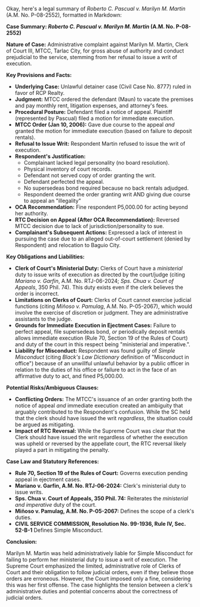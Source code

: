 Okay, here's a legal summary of *Roberto C. Pascual v. Marilyn M. Martin* (A.M. No. P-08-2552), formatted in Markdown:

**Case Summary: *Roberto C. Pascual v. Marilyn M. Martin* (A.M. No. P-08-2552)**

**Nature of Case:** Administrative complaint against Marilyn M. Martin, Clerk of Court III, MTCC, Tarlac City, for gross abuse of authority and conduct prejudicial to the service, stemming from her refusal to issue a writ of execution.

**Key Provisions and Facts:**

*   **Underlying Case:**  Unlawful detainer case (Civil Case No. 8777) ruled in favor of RCP Realty.
*   **Judgment:** MTCC ordered the defendant (Maun) to vacate the premises and pay monthly rent, litigation expenses, and attorney's fees.
*   **Procedural Posture:** Defendant filed a notice of appeal. Plaintiff (represented by Pascual) filed a motion for immediate execution.
*   **MTCC Order (Jan 10, 2006):**  Gave due course to the appeal *and* granted the motion for immediate execution (based on failure to deposit rentals).
*   **Refusal to Issue Writ:** Respondent Martin refused to issue the writ of execution.
*   **Respondent's Justification:**
    *   Complainant lacked legal personality (no board resolution).
    *   Physical inventory of court records.
    *   Defendant not served copy of order granting the writ.
    *   Defendant perfected the appeal.
    *   No supersedeas bond required because no back rentals adjudged.
    *   Respondent deemed the order granting writ AND giving due course to appeal an "illegality"
*   **OCA Recommendation:**  Fine respondent P5,000.00 for acting beyond her authority.
*   **RTC Decision on Appeal (After OCA Recommendation):** Reversed MTCC decision due to lack of jurisdiction/personality to sue.
*   **Complainant's Subsequent Actions:**  Expressed a lack of interest in pursuing the case due to an alleged out-of-court settlement (denied by Respondent) and relocation to Baguio City.

**Key Obligations and Liabilities:**

*   **Clerk of Court's Ministerial Duty:** Clerks of Court have a *ministerial* duty to issue writs of execution as directed by the court/judge (citing *Mariano v. Garfin*, A.M. No. RTJ-06-2024; *Sps. Chua v. Court of Appeals*, 350 Phil. 74).  This duty exists even if the clerk believes the order is incorrect.
*   **Limitations on Clerks of Court:** Clerks of Court cannot exercise judicial functions (citing *Miñoso v. Pamulag*, A.M. No. P-05-2067), which would involve the exercise of discretion or judgment. They are administrative assistants to the judge.
*   **Grounds for Immediate Execution in Ejectment Cases:** Failure to perfect appeal, file supersedeas bond, *or* periodically deposit rentals allows immediate execution (Rule 70, Section 19 of the Rules of Court) and duty of the court in this respect being "ministerial and imperative.".
*   **Liability for Misconduct:** Respondent was found guilty of *Simple Misconduct* (citing *Black's Law Dictionary* definition of "Misconduct in office") because of an unwillful unlawful behavior by a public officer in relation to the duties of his office or failure to act in the face of an affirmative duty to act, and fined P5,000.00.

**Potential Risks/Ambiguous Clauses:**

*   **Conflicting Orders:**  The MTCC's issuance of an order granting both the notice of appeal *and* immediate execution created an ambiguity that arguably contributed to the Respondent's confusion. While the SC held that the clerk should have issued the writ *regardless*, the situation could be argued as mitigating.
*   **Impact of RTC Reversal:** While the Supreme Court was clear that the Clerk should have issued the writ regardless of whether the execution was upheld or reversed by the appellate court, the RTC reversal likely played a part in mitigating the penalty.

**Case Law and Statutory References:**

*   **Rule 70, Section 19 of the Rules of Court:**  Governs execution pending appeal in ejectment cases.
*   **Mariano v. Garfin, A.M. No. RTJ-06-2024:**  Clerk's ministerial duty to issue writs.
*   **Sps. Chua v. Court of Appeals, 350 Phil. 74:** Reiterates the *ministerial and imperative* duty of the court.
*   **Miñoso v. Pamulag, A.M. No. P-05-2067:** Defines the scope of a clerk's duties.
*   **CIVIL SERVICE COMMISSION, Resolution No. 99-1936, Rule IV, Sec. 52-B-1** Defines Simple Misconduct.

**Conclusion:**

Marilyn M. Martin was held administratively liable for Simple Misconduct for failing to perform her ministerial duty to issue a writ of execution. The Supreme Court emphasized the limited, administrative role of Clerks of Court and their obligation to follow judicial orders, even if they believe those orders are erroneous. However, the Court imposed only a fine, considering this was her first offense. The case highlights the tension between a clerk's administrative duties and potential concerns about the correctness of judicial orders.
